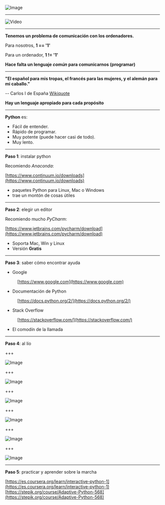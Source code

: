 
![Image](assets/intro_python.png)

---

![Video](https://www.youtube.com/embed/0NkjVAnWnOA?rel=0&controls=0&showinfo=0&vq=hd720&end=27&enablejsapi=1&playerapiid=ytplayer)

---

**Tenemos un problema de comunicación con los ordenadores.**

Para nosotros, **1 == '1'**

Para un ordenador, **1 != '1'**

**Hace falta un lenguaje *común* para comunicarnos (programar)**

---

**"El español para mis tropas, el francés para las mujeres, y el alemán para mi caballo."**

-- Carlos I de España [Wikiquote](https://es.wikiquote.org/wiki/Carlos_I_de_Espa%C3%B1a)

**Hay un lenguaje apropiado para cada propósito**

---

**Python** es:

- Fácil de entender.
- Rápido de programar.
- Muy potente (puede hacer casi de todo).
- Muy lento.

---

**Paso 1**: instalar python

Recomiendo *Anaconda*:

[https://www.continuum.io/downloads](https://www.continuum.io/downloads)

- paquetes Python para Linux, Mac o Windows
- trae un montón de cosas útiles

---

**Paso 2**: elegir un editor

Recomiendo mucho *PyCharm*:
    
[https://www.jetbrains.com/pycharm/download](https://www.jetbrains.com/pycharm/download)

- Soporta Mac, Win y Linux
- Versión **Gratis**

---

**Paso 3**: saber cómo encontrar ayuda

- Google

    &nbsp;&nbsp;&nbsp;&nbsp;[https://www.google.com](https://www.google.com)

- Documentación de Python

    &nbsp;&nbsp;&nbsp;&nbsp;[https://docs.python.org/2/](https://docs.python.org/2/)

- Stack Overflow

    &nbsp;&nbsp;&nbsp;&nbsp;[https://stackoverflow.com/](https://stackoverflow.com/)

- El comodín de la llamada 

---

**Paso 4**: al lío

+++

![Image](assets/intro-6.png)

+++

![Image](assets/intro-7.png)

+++

![Image](assets/intro-8.png)

+++

![Image](assets/intro-9.png)

+++

![Image](assets/intro-10.png)

+++

![Image](assets/intro-11.png)

---

**Paso 5**: practicar y aprender sobre la marcha

[https://es.coursera.org/learn/interactive-python-1](https://es.coursera.org/learn/interactive-python-1)
[https://stepik.org/course/Adaptive-Python-568](https://stepik.org/course/Adaptive-Python-568)
